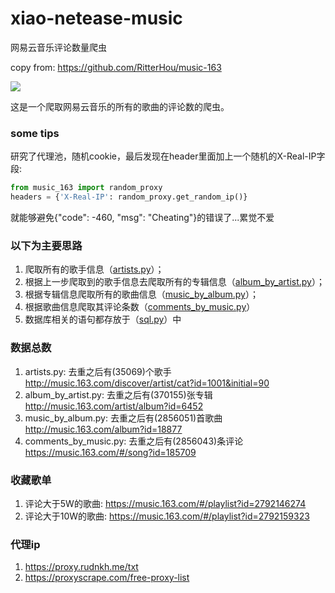 # xiao-netease-music
网易云音乐评论数量爬虫

copy from: https://github.com/RitterHou/music-163

![](https://img.shields.io/badge/Python-3.5.2-blue.svg)

这是一个爬取网易云音乐的所有的歌曲的评论数的爬虫。

### some tips
研究了代理池，随机cookie，最后发现在header里面加上一个随机的X-Real-IP字段: 
```python
from music_163 import random_proxy
headers = {'X-Real-IP': random_proxy.get_random_ip()}
```
就能够避免{"code": -460, "msg": "Cheating"}的错误了...累觉不爱

### 以下为主要思路
1. 爬取所有的歌手信息（[artists.py](music_163/artists.py)）；
2. 根据上一步爬取到的歌手信息去爬取所有的专辑信息（[album_by_artist.py](music_163/album_by_artist.py)）；
3. 根据专辑信息爬取所有的歌曲信息（[music_by_album.py](music_163/music_by_album.py)）；
4. 根据歌曲信息爬取其评论条数（[comments_by_music.py](music_163/comments_by_music.py)）
5. 数据库相关的语句都存放于（[sql.py](music_163/sql.py)）中


### 数据总数
1. artists.py: 去重之后有(35069)个歌手
http://music.163.com/discover/artist/cat?id=1001&initial=90
1. album_by_artist.py: 去重之后有(370155)张专辑
http://music.163.com/artist/album?id=6452
1. music_by_album.py: 去重之后有(2856051)首歌曲
http://music.163.com/album?id=18877
1. comments_by_music.py: 去重之后有(2856043)条评论
https://music.163.com/#/song?id=185709

### 收藏歌单
1. 评论大于5W的歌曲:  https://music.163.com/#/playlist?id=2792146274
1. 评论大于10W的歌曲: https://music.163.com/#/playlist?id=2792159323

### 代理ip
1. https://proxy.rudnkh.me/txt
1. https://proxyscrape.com/free-proxy-list
